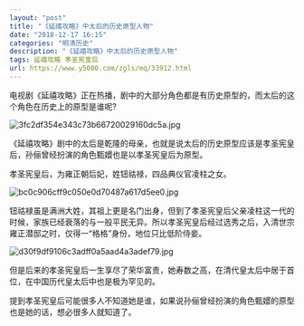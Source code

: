 ```yaml
---
layout: "post"
title: "《延禧攻略》中太后的历史原型人物"
date: "2018-12-17 16:15"
categories: "明清历史"
description: "《延禧攻略》中太后的历史原型人物"
tags: 延禧攻略 孝圣宪皇后
url: https://www.y5000.com/zgls/mq/33912.html
---
```






电视剧《延禧攻略》正在热播，剧中的大部分角色都是有历史原型的，而太后的这个角色在历史上的原型是谁呢?

![3fc2df354e343c73b66720029160dc5a.jpg](https://img.y5000.com/uploads/allimg/180930/3fc2df354e343c73b66720029160dc5a.jpg)

《延禧攻略》剧中的太后是乾隆的母亲，也就是说太后的历史原型应该是孝圣宪皇后，孙俪曾经扮演的角色甄嬛也是以孝圣宪皇后为原型。

孝圣宪皇后，为雍正朝后妃，姓钮祜禄，四品典仪官凌柱之女。

![bc0c906cff9c050e0d70487a617d5ee0.jpg](https://img.y5000.com/uploads/allimg/180930/bc0c906cff9c050e0d70487a617d5ee0.jpg)

钮祜禄虽是满洲大姓，其祖上更是名门出身，但到了孝圣宪皇后父亲凌柱这一代的时候，家族已经衰落的与一般平民无异。所以孝圣宪皇后经过选秀之后，入清世宗雍正潜邸之时，仅得一“格格”身份，地位只比低阶侍妾。

![d30f9df9106c3adff0a5aad4a3adef79.jpg](https://img.y5000.com/uploads/allimg/180930/d30f9df9106c3adff0a5aad4a3adef79.jpg)

但是后来的孝圣宪皇后一生享尽了荣华富贵，她寿数之高，在清代皇太后中居于首位，在中国历代皇太后中也是极为罕见的。

提到孝圣宪皇后可能很多人不知道她是谁，如果说孙俪曾经扮演的角色甄嬛的原型也是她的话，想必很多人就知道了。

  
